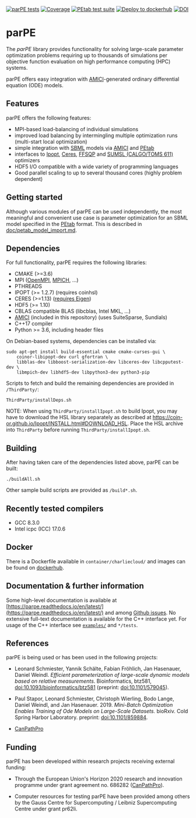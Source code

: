 <a href="https://github.com/ICB-DCM/parPE/actions?query=workflow%3A%22parPE+tests%22">
<img src="https://github.com/ICB-DCM/parPE/workflows/parPE%20tests/badge.svg?branch=master" alt="parPE tests"></a>
<a href="https://sonarcloud.io/dashboard?id=ICB-DCM_parPE">
<img src="https://sonarcloud.io/api/project_badges/measure?project=ICB-DCM_parPE&metric=coverage" alt="Coverage"></a>
<a href="https://github.com/ICB-DCM/parPE/actions?query=workflow%3A%22PEtab+test+suite%22">
<img src="https://github.com/ICB-DCM/parPE/workflows/PEtab%20test%20suite/badge.svg" alt="PEtab test suite"></a>
<a href="https://github.com/ICB-DCM/parPE/actions?query=workflow%3A%22Deploy+to+dockerhub%22">
<img src="https://github.com/ICB-DCM/parPE/workflows/Deploy%20to%20dockerhub/badge.svg" alt="Deploy to dockerhub"></a>
<a href="https://doi.org/10.5281/zenodo.3478612">
<img src="https://zenodo.org/badge/DOI/10.5281/zenodo.3478612.svg" alt="DOI"></a>

# parPE

The *parPE* library provides functionality for solving large-scale parameter
optimization problems requiring up to thousands of simulations per objective
function evaluation on high performance computing (HPC) systems.

parPE offers easy integration with
[AMICI](https://github.com/ICB-DCM/AMICI)-generated ordinary differential
equation (ODE) models.

## Features

parPE offers the following features:

* MPI-based load-balancing of individual simulations
* improved load balancing by intermingling multiple optimization runs
  (multi-start local optimization)
* simple integration with [SBML](http://sbml.org/) models via
  [AMICI](https://github.com/ICB-DCM/AMICI) and
  [PEtab](https://github.com/PEtab-dev/PEtab)
* interfaces to [Ipopt](http://www.coin-or.org/Ipopt/),
  [Ceres](http://ceres-solver.org/),
  [FFSQP](https://www.isr.umd.edu/news/news_story.php?id=4088) and
  [SUMSL (CALGO/TOMS 611)](http://www.netlib.org/toms/index.html) optimizers
* HDF5 I/O compatible with a wide variety of programming languages
* Good parallel scaling to up to several thousand cores
  (highly problem dependent)

## Getting started

Although various modules of parPE can be used independently, the most
meaningful and convenient use case is parameter optimization for an SBML model
specified in the [PEtab](https://github.com/ICB-DCM/PEtab) format. This is
described in [doc/petab_model_import.md](doc/petab_model_import.md).

## Dependencies

For full functionality, parPE requires the following libraries:

* CMAKE (>=3.6)
* MPI ([OpenMPI](https://www.open-mpi.org/),
  [MPICH](https://www.mpich.org/), ...)
* PTHREADS
* IPOPT (>= 1.2.7) (requires coinhsl)
* CERES (>=1.13)
  ([requires Eigen](http://ceres-solver.org/installation.html#dependencies))
* HDF5 (>= 1.10)
* CBLAS compatible BLAS (libcblas, Intel MKL, ...)
* [AMICI](https://github.com/ICB-DCM/AMICI) (included in this repository)
  (uses SuiteSparse, Sundials)
* C++17 compiler
* Python >= 3.6, including header files

On Debian-based systems, dependencies can be installed via:
```shell
sudo apt-get install build-essential cmake cmake-curses-gui \
    coinor-libipopt-dev curl gfortran \
    libblas-dev libboost-serialization-dev libceres-dev libcpputest-dev \
    libmpich-dev libhdf5-dev libpython3-dev python3-pip
```

Scripts to fetch and build the remaining dependencies are provided in
`/ThirdParty/`:

```shell
ThirdParty/installDeps.sh
```

NOTE: When using `ThirdParty/installIpopt.sh` to build Ipopt, you may have to
download the HSL library separately as described at
https://coin-or.github.io/Ipopt/INSTALL.html#DOWNLOAD_HSL. Place the HSL
archive into `ThirdParty` before running `ThirdParty/installIpopt.sh`.


## Building

After having taken care of the dependencies listed above, parPE can be built:

```shell
./buildAll.sh
```

Other sample build scripts are provided as `/build*.sh`.

## Recently tested compilers

* GCC 8.3.0
* Intel icpc (ICC) 17.0.6

## Docker

There is a Dockerfile available in `container/charliecloud/` and images
can be found on [dockerhub](https://hub.docker.com/r/dweindl/parpe/).

## Documentation & further information

Some high-level documentation is available at
[https://parpe.readthedocs.io/en/latest/](https://parpe.readthedocs.io/en/latest/)
and among [Github issues](https://github.com/ICB-DCM/parPE/issues). No extensive
full-text documentation is available for the C++ interface yet. For usage of
the C++ interface see [`examples/`](examples/) and `*/tests`.


## References

parPE is being used or has been used in the following projects:

- Leonard Schmiester, Yannik Schälte, Fabian Fröhlich, Jan Hasenauer,
  Daniel Weindl.
  *Efficient parameterization of large-scale dynamic models based on relative measurements*.
  Bioinformatics, btz581, [doi:10.1093/bioinformatics/btz581](https://doi.org/10.1093/bioinformatics/btz581)
  (preprint: [doi:10.1101/579045](https://www.biorxiv.org/content/10.1101/579045v1)).

- Paul Stapor, Leonard Schmiester, Christoph Wierling, Bodo Lange,
  Daniel Weindl, and Jan Hasenauer. 2019.
  *Mini-Batch Optimization Enables Training of Ode Models on Large-Scale Datasets.*
  bioRxiv. Cold Spring Harbor Laboratory.
  preprint: [doi:10.1101/859884](https://doi.org/10.1101/859884).

- [CanPathPro](http://canpathpro.eu/)


## Funding

parPE has been developed within research projects receiving external funding:

* Through  the  European  Union's  Horizon  2020  research  and innovation
  programme under grant agreement no. 686282
  ([CanPathPro](http://canpathpro.eu/)).

* Computer resources for testing parPE have been provided among others by the 
  Gauss Centre for Supercomputing / Leibniz Supercomputing Centre under grant
  pr62li.
